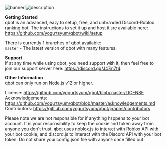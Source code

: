 ![banner](https://i.gyazo.com/d1e27498ee65b42783f302aaeddf29b2.png)
![description](https://i.gyazo.com/0926bf0ae23fb20f4449b6d5445fc4d8.png)

**Getting Started**  
qbot is an advanced, easy to setup, free, and unbranded Discord-Roblox ranking bot. The instructions to set it up and host it are available here: https://github.com/yogurtsyum/qbot/wiki/setup

There is currently 1 branches of qbot available:  
`master` - The latest version of qbot with many features.

**Support**  
If at any time while using qbot, you need support with it, then feel free to join our support server here: https://discord.gg/J47m7t4.

**Other Information**  
qbot can only run on Node.js v12 or higher.   

License: https://github.com/yogurtsyum/qbot/blob/master/LICENSE  
Acknowledgements: https://github.com/yogurtsyum/qbot/blob/master/acknowledgements.md  
Contributors: https://github.com/yogurtsyum/qbot/graphs/contributors   

Please note we are not responsible for if anything happens to your bot account. It is your responsibility to keep the cookie and token away from anyone you don't trust. qbot uses noblox.js to interact with Roblox API with your bot cookie, and discord.js to interact with the Discord API with your bot token. Do not share your config.json file with anyone once filled out.
